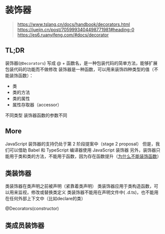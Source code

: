 # 装饰器
> https://www.tslang.cn/docs/handbook/decorators.html
> https://juejin.cn/post/7059993404498771981#heading-0
> https://es6.ruanyifeng.com/#docs/decorator

## TL;DR
装饰器(`@Decorators`) 写成 @ + 函数名，是一种包装代码的简单方法，能够扩展包装代码的功能而不做修改
装饰器是一种函数，可以用来装饰四种类型的值（不能装饰函数）：
- 类
- 类的方法
- 类的属性
- 属性存取器（accessor）

不同类型 装饰器函数的参数不同

## More
JavaScript 装饰器的支持仍处于第 2 阶段提案中（stage 2 proposal）
但是，我们可以借助 Babel 和 TypeScript 编译器使用 JavaScript 装饰器
另外，装饰器只能用于类和类的方法，不能用于函数，因为存在函数提升（[为什么不能装饰函数](https://es6.ruanyifeng.com/#docs/decorator#%E4%B8%BA%E4%BB%80%E4%B9%88%E8%A3%85%E9%A5%B0%E5%99%A8%E4%B8%8D%E8%83%BD%E7%94%A8%E4%BA%8E%E5%87%BD%E6%95%B0%EF%BC%9F)）


## 类装饰器
类装饰器在类声明之前被声明（紧靠着类声明）
类装饰器应用于类构造函数，可以用来监视，修改或替换类定义
类装饰器不能用在声明文件中( .d.ts)，也不能用在任何外部上下文中（比如declare的类）

@Decorators(constructor)

## 类成员装饰器




